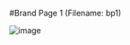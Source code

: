 #Brand Page 1 (Filename: bp1)

![image](https://github.com/bhabani-rath/React-Basic-Pages/assets/105784024/4a748561-6ffe-4fa4-a96b-4b9f98be1168)
